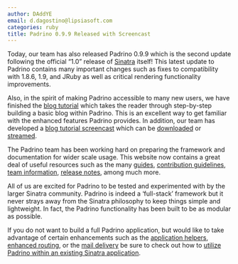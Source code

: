 ```yaml
---
author: DAddYE
email: d.dagostino@lipsiasoft.com
categories: ruby
title: Padrino 0.9.9 Released with Screencast
---
```


Today, our team has also released Padrino 0.9.9 which is the second update following the official “1.0” release of [Sinatra](http://sinatrarb.com) itself! This latest update to Padrino contains many important changes such as fixes to compatibility with 1.8.6, 1.9, and JRuby as well as critical rendering functionality improvements.

Also, in the spirit of making Padrino accessible to many new users, we have finished the [blog tutorial](http://www.padrinorb.com/guides/blog-tutorial) which takes the reader through step-by-step building a basic blog within Padrino. This is an excellent way to get familiar with the enhanced features Padrino provides. In addition, our team has developed a [blog tutorial screencast](http://vimeo.com/10522357) which can be [downloaded](http://padrino.s3.amazonaws.com/screencast_1.mov) or [streamed](http://vimeo.com/10522357).

<break>

The Padrino team has been working hard on preparing the framework and documentation for wider scale usage. This website now contains a great deal of useful resources such as the many [guides](http://padrinorb.com/guides), [contribution guidelines](http://www.padrinorb.com/pages/contribute), [team information](http://padrinorb.com/team), [release notes](http://padrinorb.com/changes), among much more.

All of us are excited for Padrino to be tested and experimented with by the larger Sinatra community. Padrino is indeed a ‘full-stack’ framework but it never strays away from the Sinatra philosophy to keep things simple and lightweight. In fact, the Padrino functionality has been built to be as modular as possible.

If you do not want to build a full Padrino application, but would like to take advantage of certain enhancements such as the [application helpers](http://www.padrinorb.com/guides/application-helpers), [enhanced routing](http://www.padrinorb.com/guides/controllers), or the [mail delivery](http://www.padrinorb.com/guides/padrino-mailer) be sure to check out how to [utilize Padrino within an existing Sinatra application](http://www.padrinorb.com/guides/standalone-usage-in-sinatra).
